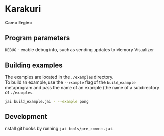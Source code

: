 # Karakuri

Game Engine

## Program parameters
`DEBUG` - enable debug info, such as sending updates to Memory Visualizer

## Building examples
The examples are located in the `./examples` directory.  
To build an example, use the `--example` flag of the `build_example` metaprogram and pass the name of an example (the name of a subdirectory of `./examples`.  
```bash
jai build_example.jai - --example pong
```

## Development
nstall git hooks by running `jai tools/pre_commit.jai`.
